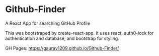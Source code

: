 # Github-Finder
A React App for searching GitHub Profile

This was bootstraped by create-react-app.
It uses react, auth0-lock for authentication and database, and bootstrap for styling.

GH Pages: https://gaurav1209.github.io/Github-Finder/

